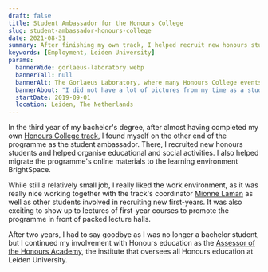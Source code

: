 ```yaml
---
draft: false
title: Student Ambassador for the Honours College
slug: student-ambassador-honours-college
date: 2021-08-31
summary: After finishing my own track, I helped recruit new honours students and organised various activities. 
keywords: [Employment, Leiden University]
params:
  bannerWide: gorlaeus-laboratory.webp
  bannerTall: null
  bannerAlt: The Gorlaeus Laboratory, where many Honours College events took place
  bannerAbout: "I did not have a lot of pictures from my time as a student ambassador, so here is a picture of the Gorlaeus Laboratory, where many Honours College events took place. Additionally, it housed the office of track coordinator Mionne Laman, where I sometimes worked as well."
  startDate: 2019-09-01
  location: Leiden, The Netherlands
---
```


In the third year of my bachelor's degree, after almost having completed my own [Honours College track](/career/honours-college), I found myself on the other end of the programme as the student ambassador. There, I recruited new honours students and helped organise educational and social activities. I also helped migrate the programme's online materials to the learning environment BrightSpace.

While still a relatively small job, I really liked the work environment, as it was really nice working together with the track's coordinator [Mionne Laman](https://www.universiteitleiden.nl/en/staffmembers/mionne-laman "Mionne's page on the Leiden University website") as well as other students involved in recruiting new first-years. It was also exciting to show up to lectures of first-year courses to promote the programme in front of packed lecture halls.

After two years, I had to say goodbye as I was no longer a bachelor student, but I continued my involvement with Honours education as the [Assessor of the Honours Academy](/career/assessor-honours-academy), the institute that oversees all Honours education at Leiden University.
